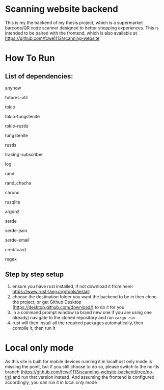 # Scanning website backend

This is my the backend of my thesis project, which is a supermarket barcode/QR code scanner designed to better shopping experiences. This is intended to be paired with the frontend, which is also available at https://github.com/fcwe1113/scanning-website

# How To Run

## List of dependencies:
anyhow

futures-util

tokio

tokio-tungstenite

tokio-rustls

tungstenite

rustls

tracing-subscriber

log

rand

rand_chacha

chrono

rusqlite

argon2

serde

serde-json

serde-email

creditcard

regex

## Step by step setup

1. ensure you have rust installed, if not download it from here: https://www.rust-lang.org/tools/install
2. choose the destination folder you want the backend to be in then clone the project, or get Github Desktop (https://desktop.github.com/download/) to do it for you
3. in a command prompt window (a brand new one if you are using one already) navigate to the cloned repository and run ``` cargo run ```
4. rust will then install all the required packages automatically, then compile it, then run it

# Local only mode

As this site is built for mobile devices running it in localhost only mode is missing the point, but if you still choose to do so, please switch to the no-tls branch (https://github.com/fcwe1113/scanning-website-backend/tree/no-tls) and run that version instead. And assuming the frontend is configured accordingly, you can run it in local only mode
